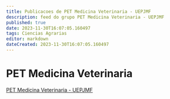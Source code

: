 ```yaml
---
title: Publicacoes de PET Medicina Veterinaria - UEPJMF
description: feed do grupo PET Medicina Veterinaria - UEPJMF
published: true
date: 2023-11-30T16:07:05.160497
tags: Ciencias Agrarias
editor: markdown
dateCreated: 2023-11-30T16:07:05.160497
---
```


# PET Medicina Veterinaria
[PET Medicina Veterinaria - UEPJMF](/grupo/46PETMedicinaVeterinariaUEPJMF.md)